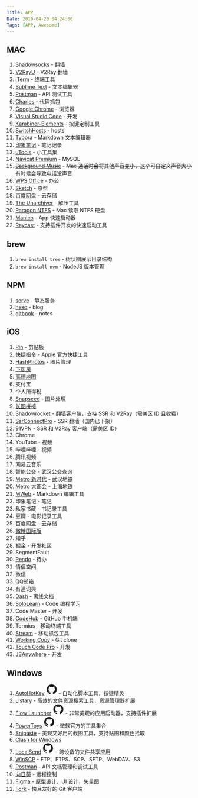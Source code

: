 ```yaml
---
Title: APP
Date: 2019-04-20 04:24:00
Tags: [APP, Awesome]
---
```


## MAC

1. [Shadowsocks](https://github.com/shadowsocks/ShadowsocksX-NG) - 翻墙
2. [V2RayU](https://github.com/yanue/V2rayU) - V2Ray 翻墙
3. [iTerm](https://www.iterm2.com/) - 终端工具
4. [Sublime Text](https://www.sublimetext.com/) - 文本编辑器
5. [Postman](https://www.getpostman.com/downloads/) - API 测试工具
6. [Charles](https://www.charlesproxy.com/download/) - 代理抓包
7. [Google Chrome](https://www.google.com/intl/zh-CN/chrome/) - 浏览器
8. [Visual Studio Code](https://code.visualstudio.com/) - 开发
9. [Karabiner-Elements](https://github.com/tekezo/Karabiner-Elements) - 按键定制工具
10. [SwitchHosts](https://github.com/oldj/SwitchHosts) - hosts
11. [Typora](https://typora.io/) - Markdown 文本编辑器
12. [印象笔记](https://www.yinxiang.com/) - 笔记记录
13. [uTools](https://u.tools/) - 小工具集
14. [Navicat Premium](https://www.navicat.com.cn/products) - MySQL
15. [~~Background Music~~](https://github.com/kyleneideck/BackgroundMusic) - ~~Mac 通话时会将其他声音变小，这个可自定义声音大小~~ 有时候会导致电话没声音
16. [WPS Office](https://www.wps.cn/) - 办公
17. [Sketch](https://www.sketch.com/) - 原型
18. [百度网盘](http://pan.baidu.com/download) - 云存储
19. [The Unarchiver](https://theunarchiver.com/) - 解压工具
20. [Paragon NTFS](https://www.paragon-software.com/us/home/ntfs-mac/) - Mac 读取 NTFS 硬盘
21. [Manico](https://manico.im/) - App 快速启动器
22. [Raycast](https://www.raycast.com/) - 支持插件开发的快速启动工具

## brew

1. `brew install tree` - 树状图展示目录结构
2. `brew install nvm` - NodeJS 版本管理

## NPM

1. [serve](https://github.com/zeit/serve) - 静态服务
2. [hexo](https://hexo.io/zh-cn/) - blog
3. [gitbook](https://github.com/GitbookIO/gitbook-cli) - notes

## iOS

1. [Pin](https://itunes.apple.com/cn/app/pin-%E5%89%AA%E8%B4%B4%E6%9D%BF%E6%89%A9%E5%B1%95/id1039643846?mt=8) - 剪贴板
2. [快捷指令](https://itunes.apple.com/cn/app/%E5%BF%AB%E6%8D%B7%E6%8C%87%E4%BB%A4/id915249334?mt=8) - Apple 官方快捷工具
3. [HashPhotos](https://itunes.apple.com/cn/app/hashphotos/id685784609?mt=8) - 图片管理
4. [下厨房](https://itunes.apple.com/cn/app/%E4%B8%8B%E5%8E%A8%E6%88%BF-%E7%BE%8E%E9%A3%9F%E8%8F%9C%E8%B0%B1/id460979760?mt=8)
5. [高德地图](https://itunes.apple.com/cn/app/%E9%AB%98%E5%BE%B7%E5%9C%B0%E5%9B%BE-%E7%B2%BE%E5%87%86%E5%9C%B0%E5%9B%BE-%E5%AF%BC%E8%88%AA%E5%87%BA%E8%A1%8C%E5%BF%85%E5%A4%87/id461703208?mt=8)
6. 支付宝
7. 个人所得税
8. [Snapseed](https://itunes.apple.com/cn/app/snapseed/id439438619?mt=8) - 图片处理
9. [长图拼接](https://itunes.apple.com/cn/app/%E9%95%BF%E5%9B%BE%E6%8B%BC%E6%8E%A5-%E8%BD%BB%E6%9D%BE%E6%8B%BC%E6%88%AA%E5%B1%8F/id1175878538?mt=8)
10. [Shadowrocket](https://apps.apple.com/us/app/shadowrocket/id932747118) - 翻墙客户端，支持 SSR 和 V2Ray（需美区 ID 且收费）
11. [SsrConnectPro](https://itunes.apple.com/cn/app/ssrconnectpro/id1272045249?mt=8) - SSR 翻墙（国内已下架）
12. [91VPN](https://apps.apple.com/us/app/91vpn/id1483753706) - SSR 和 V2Ray 客户端（需美区 ID）
13. Chrome
14. YouTube - 视频
15. 哔哩哔哩 - 视频
16. 腾讯视频
17. 网易云音乐
18. [智能公交](https://apps.apple.com/cn/app/%E6%99%BA%E8%83%BD%E5%85%AC%E4%BA%A4-%E5%AE%9E%E6%97%B6%E5%85%AC%E4%BA%A4-%E5%9C%B0%E9%93%81%E6%8D%A2%E4%B9%98%E5%85%A8%E7%9F%A5%E6%99%93/id592634259) - 武汉公交查询
19. [Metro 新时代](https://apps.apple.com/us/app/metro%E6%96%B0%E6%97%B6%E4%BB%A3/id1121139634) - 武汉地铁
20. [Metro 大都会](https://apps.apple.com/cn/app/shanghai-metro-daduhui/id1202750238) - 上海地铁
21. [MWeb](https://itunes.apple.com/cn/app/mweb-%E5%BC%BA%E5%A4%A7%E7%9A%84-markdown-%E7%BC%96%E8%BE%91%E5%92%8C%E5%8F%91%E5%B8%83%E8%BD%AF%E4%BB%B6/id1183407767?mt=8) - Markdown 编辑工具
22. 印象笔记 - 笔记
23. 私家书藏 - 书记录工具
24. 豆瓣 - 电影记录工具
25. 百度网盘 - 云存储
26. [微博国际版](https://itunes.apple.com/cn/app/%E5%BE%AE%E5%8D%9A%E5%9B%BD%E9%99%85%E7%89%88/id1215210046?mt=8)
27. 知乎
28. 掘金 - 开发社区
29. SegmentFault
30. [Pendo](https://itunes.apple.com/cn/app/pendo%E7%AC%94%E8%AE%B0/id805451002?mt=8) - 待办
31. 情侣空间
32. 微信
33. QQ邮箱
34. 有道词典
35. [Dash](https://itunes.apple.com/cn/app/dash-offline-api-docs/id1239167694?mt=8) - 离线文档
36. [SoloLearn](https://apps.apple.com/us/app/sololearn-learn-to-code/id1210079064) - Code 编程学习
37. Code Master - 开发
38. [CodeHub](https://itunes.apple.com/cn/app/codehub-a-client-for-github/id707173885?mt=8) - GitHub 手机端
39. Termius - 移动终端工具
40. [Stream](https://itunes.apple.com/cn/app/stream/id1312141691?mt=8) - 移动抓包工具
41. [Working Copy](https://itunes.apple.com/cn/app/working-copy/id896694807?mt=8) - Git clone
42. [Touch Code Pro](https://itunes.apple.com/cn/app/touch-code-pro/id989524904?mt=8) - 开发
43. [JSAnywhere](https://itunes.apple.com/cn/app/javascript-anywhere-jsanywhere/id363452277?mt=8) - 开发

## Windows

1. [AutoHotKey](https://www.autohotkey.com/) [![](../images/icons/github.svg)](https://github.com/AutoHotkey/AutoHotkey) - 自动化脚本工具，按键精灵
2. [Listary](https://www.listary.com/) - 高效的文件资源搜索工具，资源管理器扩展
3. [Flow Launcher](https://www.flowlauncher.com/) [![](../images/icons/github.svg)](https://github.com/Flow-Launcher/Flow.Launcher) - 非常美观的应用启动器，支持插件扩展
4. [PowerToys](https://learn.microsoft.com/en-us/windows/powertoys/) [![](../images/icons/github.svg)](https://github.com/microsoft/PowerToys) - 微软官方的工具集合
5. [Snipaste](https://www.snipaste.com/) - 美观又好用的截图工具，支持贴图和颜色拾取
6. [Clash for Windows](https://github.com/Fndroid/clash_for_windows_pkg)
7. [LocalSend](https://localsend.org/) [![](../images/icons/github.svg)](https://github.com/localsend/localsend) - 跨设备的文件共享应用
8. [WinSCP](https://winscp.net/eng/index.php) - FTP、FTPS、SCP、SFTP、WebDAV、S3
9.  [Postman](https://www.postman.com/) - API 文档管理和调试工具
10. [向日葵](https://sunlogin.oray.com/) - 远程控制
11. [Figma](https://www.figma.com/) - 原型设计、UI 设计、矢量图
12. [Fork](https://git-fork.com/) - 快且友好的 Git 客户端
